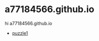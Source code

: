 # a77184566.github.io

hi
a77184566.github.io

<!-- [puzzle0](puzzle0/puzzle0.html) -->
* [puzzle1](puzzle1/puzzle1.html)
